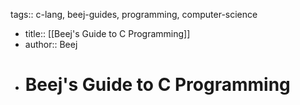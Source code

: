 tags:: c-lang, beej-guides, programming, computer-science

- title:: [[Beej's Guide to C Programming]]
- author:: Beej
- # Beej's Guide to C Programming